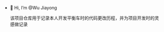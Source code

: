 - 👋 Hi, I’m @Wu Jiayong

  该项目仓库用于记录本人开发平衡车时的代码更改历程，并为项目开发时的灵感做记录
<!---
NimbleWorm/NimbleWorm is a ✨ special ✨ repository because its `README.md` (this file) appears on your GitHub profile.
You can click the Preview link to take a look at your changes.
--->
